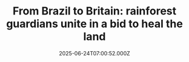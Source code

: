 ---
title: "From Brazil to Britain: rainforest guardians unite in a bid to heal the land"
date: 2025-06-24T07:00:52.000Z
category: Human Kindness
externalLink: "https://www.positive.news/society/from-brazil-to-britain-rainforest-guardians-unite-in-a-bid-to-heal-the-land/"
image: ""
excerpt: "Indigenous leaders from the Amazon have joined UK conservationists in Dartmoor, offering a message of hope for rainforest restoration The post From Brazil to Britain: rainforest guardians unite in a bid to heal the land appeared first on Positive News.…"
---